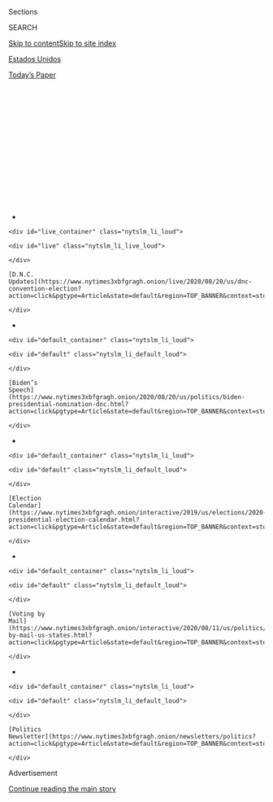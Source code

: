 <div id="app">

<div id="standalone-header">

<div class="interactive-masthead NYTAppHideMasthead css-qz70u6 e1suatyy0">

<div class="section css-ui9rw0 e1suatyy2">

<div class="css-eph4ug er09x8g0">

<div class="css-6n7j50">

</div>

<span class="css-1dv1kvn">Sections</span>

<div class="css-10488qs">

<span class="css-1dv1kvn">SEARCH</span>

</div>

[Skip to content](#site-content)[Skip to site index](#site-index)

</div>

<div id="masthead-section-label" class="css-1wr3we4 eaxe0e00">

[Estados
Unidos](https://www.nytimes3xbfgragh.onion/es/section/estados-unidos)

</div>

<div class="css-10698na e1huz5gh0">

</div>

</div>

<div id="masthead-bar-one" class="section hasLinks css-15hmgas e1csuq9d3">

<div class="css-uqyvli e1csuq9d0">

</div>

<div class="css-1uqjmks e1csuq9d1">

</div>

<div class="css-9e9ivx">

[](https://myaccount.nytimes3xbfgragh.onion/auth/login?response_type=cookie&client_id=vi)

</div>

<div class="css-1bvtpon e1csuq9d2">

[Today’s
Paper](https://www.nytimes3xbfgragh.onion/section/todayspaper)

</div>

</div>

</div>

<div class="css-1aor85t" style="opacity:0.000000001;z-index:-1;visibility:hidden">

<div class="css-1hqnpie">

<div class="css-epjblv">

<span class="css-17xtcya">[Estados
Unidos](/es/section/estados-unidos)</span><span class="css-x15j1o">|</span><span class="css-fwqvlz">Joe
Biden: Quién es y qué
representa</span>

</div>

<div class="css-k008qs">

<div class="css-1iwv8en">

<span class="css-18z7m18"></span>

<div>

</div>

</div>

<span class="css-1n6z4y">https://nyti.ms/3erfhnF</span>

<div class="css-1705lsu">

<div class="css-4xjgmj">

<div class="css-4skfbu" data-role="toolbar" data-aria-label="Social Media Share buttons, Save button, and Comments Panel with current comment count" data-testid="share-tools">

  - 
  - 
  - 
  - 
    
    <div class="css-6n7j50">
    
    </div>

  - 
  - 

</div>

</div>

</div>

</div>

</div>

</div>

<div id="NYT_TOP_BANNER_REGION" class="css-mij9hh">

<div>

<div id="styln-elections-notifications-menu" class="section interactive-content interactive-size-medium css-1xxkt5x">

<div class="css-17ih8de interactive-body">

<div class="nytslm_innerContainer" data-aria-live="polite">

<div class="nytslm_title">

</div>

  - 
    
    <div id="live_container" class="nytslm_li_loud">
    
    <div id="live" class="nytslm_li_live_loud">
    
    </div>
    
    [D.N.C.
    Updates](https://www.nytimes3xbfgragh.onion/live/2020/08/20/us/dnc-convention-election?action=click&pgtype=Article&state=default&region=TOP_BANNER&context=storylines_menu)
    
    </div>

  - 
    
    <div id="default_container" class="nytslm_li_loud">
    
    <div id="default" class="nytslm_li_default_loud">
    
    </div>
    
    [Biden’s
    Speech](https://www.nytimes3xbfgragh.onion/2020/08/20/us/politics/biden-presidential-nomination-dnc.html?action=click&pgtype=Article&state=default&region=TOP_BANNER&context=storylines_menu)
    
    </div>

  - 
    
    <div id="default_container" class="nytslm_li_loud">
    
    <div id="default" class="nytslm_li_default_loud">
    
    </div>
    
    [Election
    Calendar](https://www.nytimes3xbfgragh.onion/interactive/2019/us/elections/2020-presidential-election-calendar.html?action=click&pgtype=Article&state=default&region=TOP_BANNER&context=storylines_menu)
    
    </div>

  - 
    
    <div id="default_container" class="nytslm_li_loud">
    
    <div id="default" class="nytslm_li_default_loud">
    
    </div>
    
    [Voting by
    Mail](https://www.nytimes3xbfgragh.onion/interactive/2020/08/11/us/politics/vote-by-mail-us-states.html?action=click&pgtype=Article&state=default&region=TOP_BANNER&context=storylines_menu)
    
    </div>

  - 
    
    <div id="default_container" class="nytslm_li_loud">
    
    <div id="default" class="nytslm_li_default_loud">
    
    </div>
    
    [Politics
    Newsletter](https://www.nytimes3xbfgragh.onion/newsletters/politics?action=click&pgtype=Article&state=default&region=TOP_BANNER&context=storylines_menu)
    
    </div>

</div>

</div>

</div>

</div>

</div>

<div id="top-wrapper" class="css-1sy8kpn">

<div id="top-slug" class="css-l9onyx">

Advertisement

</div>

[Continue reading the main
story](#after-top)

<div class="ad top-wrapper" style="text-align:center;height:100%;display:block;min-height:250px">

<div id="top" class="place-ad" data-position="top" data-size-key="top">

</div>

</div>

<div id="after-top">

</div>

</div>

<div class="css-11kjks6" data-role="region" data-aria-label="comments panel" tabindex="-1">

<div class="css-1h21wu5">

<div class="css-akb3vb">

<div>

<div class="css-1yip8nf">

## [Comments](#commentsContainer)

[Joe Biden: Quién es y qué representa]()[Skip to Comments]()

<div class="css-c32q7m">

The comments section is closed. To submit a letter to the editor for
publication, write to <letters@NYTimes.com>.

</div>

</div>

<div class="css-1bxnhxc">

</div>

<div class="css-1yip8nf">

</div>

</div>

</div>

</div>

</div>

</div>

<div id="site-content" data-role="main">

# Joe Biden: Quién es y qué representa

<div class="css-1vegfwe interactive-byline-container">

Por [<span class="css-1baulvz last-byline" itemprop="name">Katie
Glueck</span>](https://www.nytimes3xbfgragh.onion/by/katie-glueck)Updated
July 13, 2020

</div>

<div class="css-1vegfwe interactive-translations-container">

<div class="css-1rk3c06">

[Read in
English](https://www.nytimes3xbfgragh.onion/interactive/2020/us/elections/joe-biden.html "Read in English")

</div>

</div>

<div id="interactive-standalone-sharetools" class="css-wkcogx">

<div>

<div class="interactive-sharetools css-9z2bwm" data-role="toolbar" data-aria-label="Social Media Share buttons, Save button, and Comments Panel with current comment count" data-testid="share-tools">

  - 
  - 
  - 
  - 
    
    <div class="css-6n7j50">
    
    </div>

  - *<span class="css-1dtr3u3">+</span>*

</div>

</div>

</div>

<div id="joe-biden-elecciones" class="section interactive-standard interactive-content interactive-size-scoop css-1davkue" data-id="100000007212802">

<div class="css-17ih8de interactive-body">

<div data-prd-dropzone-below-masthead="100000006700124">

</div>

<div class="g-story g-freebird g-max-limit" data-preview-slug="2019-03-10-vi-freebird">

<div class="g-section g-candidate-top">

<div class="g-inner-wrap">

## <span class="g-kicker-text">[Candidatos 2020](https://www.nytimes3xbfgragh.onion/interactive/2019/us/politics/2020-presidential-candidates.html) </span> <span class="g-party-label" style="color:#1980c3;">Virtual nominado demócrata </span>

<div class="g-text-wrap">

# Joe Biden

El exvicepresidente, ahora virtual nominado del Partido Demócrata, dice
que puede construir sobre el legado de Obama y unir a Estados Unidos en
un momento desafiante.

</div>

</div>

<div class="g-image-wrap">

![Joe
Biden](https://static01.graylady3jvrrxbe.onion/packages/flash/multimedia/ICONS/transparent.png)

</div>

</div>

<div class="g-section g-basics">

## ¿Quién es Joe Biden?

<div class="g-bullets">

77 años

Nacido en Scranton, Pensilvania; vive en Wilmington, Delaware.

Seis veces senador por Delaware, elegido por primera vez en 1972; 47°
vicepresidente de Estados Unidos

También buscó la nominación demócrata para la presidencia en 1988 y 2008

</div>

</div>

<div class="g-section g-issues">

## Los temas clave de Biden

Biden, quien se ha desempeñado en la vida pública durante alrededor de
medio siglo, enfatiza su experiencia en el gobierno y busca presentarse
como una mano firme y experimentada en un mundo peligroso e incierto.

A medida que la crisis del coronavirus avanzó, ha buscado maneras de que
los votantes lo vean como el comandante en jefe, al ofrecer
recomendaciones basadas en consejos de expertos en economía y salud
pública. Entre sus recomendaciones está hacer que las pruebas de
coronavirus sean ampliamente accesibles y gratuitas. Ha dicho también
que los pacientes no deberían pagar para recibir una eventual vacuna. Y
ha sido muy crítico con la respuesta del [presidente
Trump](https://www.nytimes3xbfgragh.onion/interactive/2020/07/13/espanol/mundo/donald-trump-elecciones.html)
al virus, a quien ha acusado de reaccionar demasiado tarde.

Biden fue vicepresidente en el gobierno de Barack Obama durante la
aprobación de la Ley del Cuidado de Salud a Bajo Precio, y la atención
médica sigue siendo una prioridad para él. Es un tema que a menudo
discute en el contexto de las tragedias de su propia familia: perdió a
su primera esposa y a su hija pequeña en un accidente automovilístico en
1972, y en 2015, su hijo, Beau Biden, murió de cáncer cerebral. El
cuidado a la salud, dijo [en uno de sus primeros anuncios
televisivos](https://www.nytimes3xbfgragh.onion/2019/08/27/us/politics/joe-biden-ad-personal.html),
es “personal” para él. Apoya agregar una opción pública a la Ley del
Cuidado de Salud a Bajo Precio, pero se opone a “Medicare para todos”,
la amplia medida de un solo pagador defendida por algunos progresistas
en su partido, incluido el senador Bernie Sanders.

Biden, quien se ha desempeñado décadas en el Senado, cree firmemente en
el valor del bipartidismo e insiste en extender las propuestas a los
republicanos incluso en un momento en el que muchos de su propio partido
no encuentran socios de negociación al otro lado del espectro político.
Como expresidente del Comité de Relaciones Exteriores del Senado,
también habla apasionadamente sobre afirmar y defender el papel de
Estados Unidos como líder en el escenario
global.

</div>

<div class="g-section g-questions">

## Tres preguntas sobre Joe Biden

<div class="g-qa">

### **1. ¿Joe Biden sería el presidente más viejo de la historia?**

[Sí](https://www.nytimes3xbfgragh.onion/2019/07/29/us/politics/joe-biden-age.html).
Sería el presidente más viejo de la historia en su toma de posesión, a
los 78 años. Trump, que actualmente tiene 73, también sería el
presidente más viejo de la historia si gana un segundo mandato.

</div>

<div class="g-qa">

### **2. ¿De dónde es Joe Biden?**

Biden nació en Scranton, Pensilvania, en 1942, y se mudó a Delaware
cuando era un niño. Como político, ha mantenido estrechos lazos
políticos con ambos estados, aunque Trump lo acusó de haber “desertado”
de Pensilvania.

“Estaba en tercer grado”, [respondió
Biden](https://www.nytimes3xbfgragh.onion/2019/05/28/us/politics/trump-biden-north-korea.html)[.](https://www.nytimes3xbfgragh.onion/2019/05/28/us/politics/trump-biden-north-korea.html)

Aún mantiene fuertes lazos con Pensilvania, un campo de batalla crítico
en las elecciones generales que Trump ganó en 2016, y ha basado su sede
de campaña en Filadelfia.

</div>

<div class="g-qa">

### **3. ¿Qué papel juega la era Obama en la campaña de Joe Biden?**

Uno grande. Obama no apoyó a Biden hasta que se resolvieron las
primarias, pero él y Biden [forjaron una relación cercana en su
gobierno](https://www.nytimes3xbfgragh.onion/2019/08/16/us/politics/biden-obama-history.html).
Biden habla sobre su amistad con frecuencia, así como del trabajo que
hicieron juntos en temas que van desde la atención médica a la política
exterior.

Durante las primarias, algunos de los mayores aplausos en los eventos de
campaña de Biden llegaron cuando elogió a Obama. Y muchos votantes
demócratas, especialmente los afroamericanos, han citado su relación
con Obama y la nostalgia por ese gobierno para explicar su actual
respaldo a Biden. Ahora que las primarias terminaron, Biden también está
enfocado en ganar el apoyo entusiasta de los demócratas que apoyaron a
otros candidatos y son tibios hacia su candidatura, y su campaña debe
también pensar en involucrar a votantes independientes y republicanos
moderados.

</div>

</div>

<div class="g-section g-quote">

<div class="quote-bar">

</div>

### “Si le damos a Donald Trump ocho años en la Casa Blanca, él alterará para siempre y fundamentalmente el carácter de esta nación, quiénes somos, y no puedo quedarme de brazos cruzados y ver que eso ocurra”.

<div class="g-attribution">

<div class="g-image">

![](https://static01.graylady3jvrrxbe.onion/newsgraphics/2019/08/01/candidate-pages/c6f77235f20f7f76565f7c4a25aba56d1eaac5a9/biden-circle.png)

</div>

<div class="g-info">

##### Joe Biden

</div>

</div>

</div>

<div class="g-asset g-video" style="max-width: 720px">

## Video perfil de Joe Biden

<div class="g-asset_inner">

<div id="scoop-video-100000006401476" class="g-scoop-vhs" data-options="{&quot;autoplay&quot;:&quot;false&quot;,&quot;ratio&quot;:&quot;16:9&quot;}">

</div>

</div>

<div class="g-source">

<span class="g-caption">April 25, 2019</span>

</div>

</div>

<div class="g-section g-coverage">

## Algo más sobre Biden

<div class="g-bullets">

[En una
semana](https://www.nytimes3xbfgragh.onion/2020/04/15/us/politics/elizabeth-warren-endorse-biden.html?action=click&module=RelatedLinks&pgtype=Article),
Bernie Sanders, Barack Obama y Elizabeth Warren apoyaron a Biden.

La pandemia está [poniendo a prueba la paciencia la imaginación política
de
Biden](https://www.nytimes3xbfgragh.onion/2020/04/25/us/politics/joe-biden-coronavirus-quarantine.html)
mientras intenta ganar la presidencia desde su sótano.

[Esta batalla de la Corte Suprema explica por
qué](https://www.nytimes3xbfgragh.onion/2019/09/07/us/politics/joe-biden-bork-supreme-court.html)
Biden cree firmemente en el bipartidismo.

He aquí por qué muchos votantes de la clase trabajadora [ven a Biden
como uno de los
suyos](https://www.nytimes3xbfgragh.onion/2019/11/19/us/politics/joe-biden-working-class.html).

</div>

<div class="g-lastest">

### Lo más reciente sobre Biden (en inglés)

<div class="g-latest g-item g-0">

[How Joe Biden Is Catching Up to the Trump Money
‘Juggernaut’](https://www.nytimes3xbfgragh.onion/2020/06/23/us/politics/biden-trump-2020-fundraising.html)

June 23, 2020

</div>

<div class="g-latest g-item g-1">

[There’s a Reason Trump Is Fighting Hard for
Arizona](https://www.nytimes3xbfgragh.onion/2020/06/23/us/politics/arizona-2020-election-democrats-republicans.html)

June 23, 2020

</div>

<div class="g-latest g-item g-2">

[University of Michigan Plans to Withdraw From Hosting Trump-Biden
Debate](https://www.nytimes3xbfgragh.onion/2020/06/22/us/politics/trump-vs-biden-presidential-debates.html)

June 22, 2020

</div>

<div class="g-latest g-item g-3">

[Trump’s Tulsa Rally Attendance: 6,200, Fire Dept.
Says](https://www.nytimes3xbfgragh.onion/2020/06/22/us/politics/trump-rally-coronavirus.html)

June 22, 2020

</div>

</div>

</div>

</div>

</div>

</div>

</div>

<div id="standalone-footer">

<div>

<div>

<div id="interactive-footer-wrapper">

<div class="css-i29ckm">

<div class="css-1oeie6n">

Write a
comment

</div>

<div class="interactive-sharetools css-9z2bwm" data-role="toolbar" data-aria-label="Social Media Share buttons, Save button, and Comments Panel with current comment count" data-testid="share-tools">

  - 
  - 
  - 
  - 
    
    <div class="css-6n7j50">
    
    </div>

</div>

</div>

<div>

<div id="NYT_BELOW_MAIN_CONTENT_REGION">

<div>

<div id="STLYN_guide_v1_STYLN_guide_a" class="section css-l08pwh interactive-content interactive-size-medium">

<div class="css-17ih8de interactive-body">

<div class="g-story g-freebird g-max-limit" data-preview-slug="styln-scroll-guide">

</div>

<div id="g-electionguide-id" class="g-electionguide">

<div class="g-electionguide-container">

<div class="g-electionguide-wrapper">

<div class="g-electionguide-logo">

</div>

# Our 2020 Election Guide

Updated Aug. 20, 2020

  - 
    
    -----
    
    ## Convention Recap
    
      - Joe Biden accepted the Democratic nomination, urging Americans
        to have faith that they could [“overcome this season of
        darkness.”](https://www.nytimes3xbfgragh.onion/2020/08/20/us/politics/Joe-Biden-accepts-democratic-nomination.html?action=click&pgtype=Article&state=default&region=BELOW_MAIN_CONTENT&context=storylines_guide)

  - 
    
    -----
    
    ## News Analysis
    
      - Looming over Mr. Biden’s nomination was the ever-present shadow
        of another man who’s poised to dominate the campaign: [Donald J.
        Trump](https://www.nytimes3xbfgragh.onion/2020/08/20/us/politics/biden-dnc-speech-trump.html?action=click&pgtype=Article&state=default&region=BELOW_MAIN_CONTENT&context=storylines_guide).

  - 
    
    -----
    
    ## Keep Up With Our Coverage
    
      - Get an
        [email](https://www.nytimes3xbfgragh.onion/newsletters/politics?action=click&pgtype=Article&state=default&region=BELOW_MAIN_CONTENT&context=storylines_guide)
        recapping the day’s news
    
    <!-- end list -->
    
      - Download our mobile app on
        [iOS](https://apps.apple.com/us/app/nytimes/id284862083?ls=1&mat_click_id=5c79ae7455014fd1bd66b5610c05b8f2-20191112-16948&referrer=mat_click_id%3D5c79ae7455014fd1bd66b5610c05b8f2-20191112-16948%26link_click_id%3D722930677036718082)
        and
        [Android](http://a.localytics.com/android?id=com.nytimes.android&referrer=utm_source%3Dother_nyt_mobile_web%26utm_medium%3DWeb%2520page%26utm_term%3DGeneral%2520Mobile%2520Page%26utm_campaign%3DNYT%2520Mobile%2520General%2520Page)
        and turn on Breaking News and Politics alerts

</div>

</div>

</div>

</div>

</div>

</div>

</div>

</div>

<div id="bottom-wrapper" class="css-1ede5it">

<div id="bottom-slug" class="css-l9onyx">

Advertisement

</div>

[Continue reading the main
story](#after-bottom)

<div id="bottom" class="ad bottom-wrapper" style="text-align:center;height:100%;display:block;min-height:90px">

</div>

<div id="after-bottom">

</div>

</div>

## Site Index

<div>

</div>

## Site Information Navigation

  - [© <span>2020</span> <span>The New York Times
    Company</span>](https://help.nytimes3xbfgragh.onion/hc/en-us/articles/115014792127-Copyright-notice)

<!-- end list -->

  - [NYTCo](https://www.nytco.com/)
  - [Contact
    Us](https://help.nytimes3xbfgragh.onion/hc/en-us/articles/115015385887-Contact-Us)
  - [Work with us](https://www.nytco.com/careers/)
  - [Advertise](https://nytmediakit.com/)
  - [T Brand Studio](http://www.tbrandstudio.com/)
  - [Your Ad
    Choices](https://www.nytimes3xbfgragh.onion/privacy/cookie-policy#how-do-i-manage-trackers)
  - [Privacy](https://www.nytimes3xbfgragh.onion/privacy)
  - [Terms of
    Service](https://help.nytimes3xbfgragh.onion/hc/en-us/articles/115014893428-Terms-of-service)
  - [Terms of
    Sale](https://help.nytimes3xbfgragh.onion/hc/en-us/articles/115014893968-Terms-of-sale)
  - [Site
    Map](https://spiderbites.nytimes3xbfgragh.onion)
  - [Help](https://help.nytimes3xbfgragh.onion/hc/en-us)
  - [Subscriptions](https://www.nytimes3xbfgragh.onion/subscription?campaignId=37WXW)

</div>

</div>

</div>

</div>

</div>
